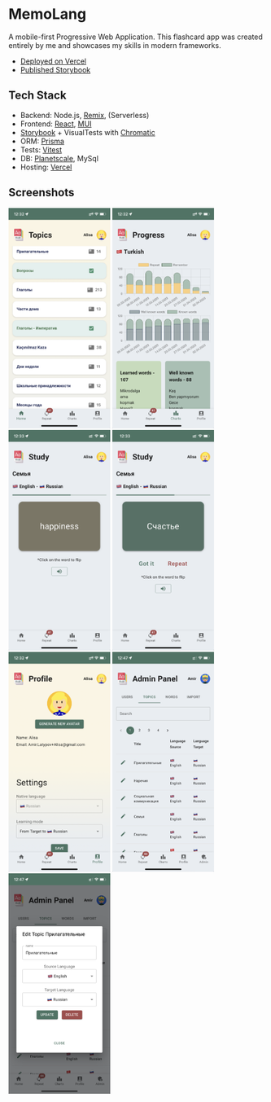 # MemoLang

A mobile-first Progressive Web Application. This flashcard app was created entirely by me and showcases my skills in modern frameworks.

- [Deployed on Vercel](https://turkish-learning.vercel.app/)
- [Published Storybook](https://main--643d340ca88ed05c30991078.chromatic.com/)

## Tech Stack

- Backend: Node.js, [Remix](https://remix.run/), (Serverless)
- Frontend: [React](https://react.dev/), [MUI](https://mui.com/)
- [Storybook](https://storybook.js.org/) + VisualTests with [Chromatic](https://www.chromatic.com/)
- ORM: [Prisma](https://www.prisma.io/)
- Tests: [Vitest](https://vitest.dev/)
- DB: [Planetscale](https://planetscale.com/), MySql
- Hosting: [Vercel](https://vercel.com/)

## Screenshots

[<img src="assets/topics.png" width="200px">](assets/topics.png)
[<img src="assets/charts.png" width="200px">](assets/charts.png)
[<img src="assets/studying.png" width="200px">](assets/studying.png)
[<img src="assets/studying-flipped.png" width="200px">](assets/studying-flipped.png)
[<img src="assets/profile.png" width="200px">](assets/profile.png)
[<img src="assets/admin.png" width="200px">](assets/admin.png)
[<img src="assets/admin-edit-topic.png" width="200px">](assets/admin-edit-topic.png)
